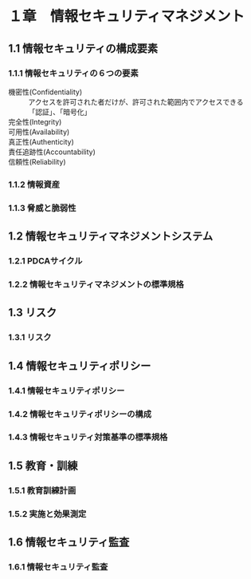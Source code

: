 # １章　情報セキュリティマネジメント
## 1.1 情報セキュリティの構成要素
### 1.1.1 情報セキュリティの６つの要素
<dl>
<dt>機密性(Confidentiality)</dt>
<dd>アクセスを許可された者だけが、許可された範囲内でアクセスできる<br />
「認証」、「暗号化」</dd>
<dt>完全性(Integrity)</dt>
<dt>可用性(Availability)</dt>
<dt>真正性(Authenticity)</dt>
<dt>責任追跡性(Accountability)</dt>
<dt>信頼性(Reliability)</dt>
</dl>

### 1.1.2 情報資産
### 1.1.3 脅威と脆弱性
## 1.2 情報セキュリティマネジメントシステム
### 1.2.1 PDCAサイクル
### 1.2.2 情報セキュリティマネジメントの標準規格
## 1.3 リスク
### 1.3.1 リスク
## 1.4 情報セキュリティポリシー
### 1.4.1 情報セキュリティポリシー
### 1.4.2 情報セキュリティポリシーの構成
### 1.4.3 情報セキュリティ対策基準の標準規格
## 1.5 教育・訓練
### 1.5.1 教育訓練計画
### 1.5.2 実施と効果測定
## 1.6 情報セキュリティ監査
### 1.6.1 情報セキュリティ監査
